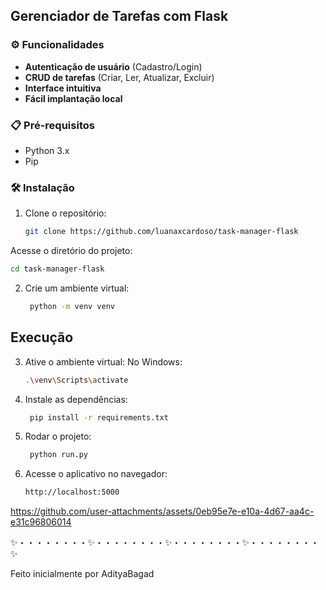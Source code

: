 ## Gerenciador de Tarefas com Flask  

### ⚙️ Funcionalidades  
- **Autenticação de usuário** (Cadastro/Login)  
- **CRUD de tarefas** (Criar, Ler, Atualizar, Excluir)  
- **Interface intuitiva**  
- **Fácil implantação local**  

### 📋 Pré-requisitos  
- Python 3.x  
- Pip  

### 🛠️ Instalação  
1. Clone o repositório:  
   ```bash
   git clone https://github.com/luanaxcardoso/task-manager-flask

Acesse o diretório do projeto:  
   ```bash
   cd task-manager-flask  
   ```
2. Crie um ambiente virtual:  
   ```bash
    python -m venv venv  
    ```
## Execução 

3. Ative o ambiente virtual:
   No Windows:  
   ```bash
   .\venv\Scripts\activate
   ```
4. Instale as dependências:  
   ```bash  
    pip install -r requirements.txt  
    ```
5. Rodar o projeto:
    ```bash  
     python run.py  
     ```
6. Acesse o aplicativo no navegador:
   ```	bash
   http://localhost:5000  
   ```


https://github.com/user-attachments/assets/0eb95e7e-e10a-4d67-aa4c-e31c96806014



✨・・・・・・・・✨・・・・・・・・✨・・・・・・・・✨・・・・・・・・✨

Feito inicialmente por AdityaBagad
